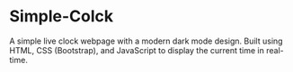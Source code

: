 # Simple-Colck
A simple live clock webpage with a modern dark mode design. Built using HTML, CSS (Bootstrap), and JavaScript to display the current time in real-time.
